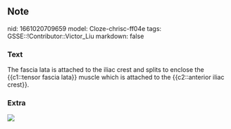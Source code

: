 ## Note
nid: 1661020709659
model: Cloze-chrisc-ff04e
tags: GSSE::!Contributor::Victor_Liu
markdown: false

### Text
The fascia lata is attached to the iliac crest and splits to enclose the {{c1::tensor fascia lata}} muscle which is attached to the {{c2::anterior iliac crest}}.

### Extra
<img src= 
"https://learnmuscles.com/wp-content/uploads/2017/09/014004a.jpg">
